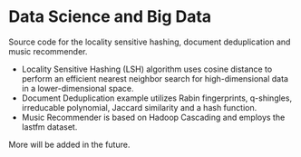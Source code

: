 # Data Science and Big Data

Source code for the locality sensitive hashing, document deduplication and music recommender. 

- Locality Sensitive Hashing (LSH) algorithm uses cosine distance to perform an efficient nearest neighbor search for high-dimensional data in a lower-dimensional space.
- Document Deduplication example utilizes Rabin fingerprints, q-shingles, irreducable polynomial, Jaccard similarity and a hash function.
- Music Recommender is based on Hadoop Cascading and employs the lastfm dataset.

More will be added in the future.
